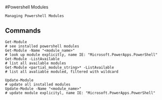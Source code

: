 #Powershell Modules

    Managing Powershell Modules
    
## Commands

    Get-Module                                                                                      # see installed powershell modules
    Get-Module -Name "<module_name>"                                                                # look up module explicitly, name IE: "Microsoft.PowerApps.PowerShell"
    Get-Module -ListAvailable                                                                       # list all available modules
    Get-Module <partial_module_string>* -ListAvailable                                              # list all avaliable moduled, filtered with wildcard
    
    Update-Module                                                                                   # update all installed modules
    Update-Module -Name "<module_name>"                                                             # update module explicityl, name IE: "Microsoft.PowerApps.PowerShell"